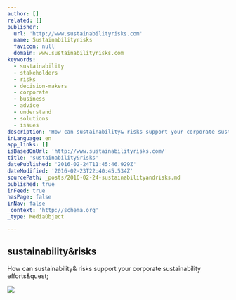 ```yaml
---
author: []
related: []
publisher:
  url: 'http://www.sustainabilityrisks.com'
  name: Sustainabilityrisks
  favicon: null
  domain: www.sustainabilityrisks.com
keywords:
  - sustainability
  - stakeholders
  - risks
  - decision-makers
  - corporate
  - business
  - advice
  - understand
  - solutions
  - issues
description: 'How can sustainability& risks support your corporate sustainability efforts?'
inLanguage: en
app_links: []
isBasedOnUrl: 'http://www.sustainabilityrisks.com/'
title: 'sustainability&risks'
datePublished: '2016-02-24T11:45:46.929Z'
dateModified: '2016-02-23T22:40:45.534Z'
sourcePath: _posts/2016-02-24-sustainabilityandrisks.md
published: true
inFeed: true
hasPage: false
inNav: false
_context: 'http://schema.org'
_type: MediaObject

---
```

<article style=""><h1>sustainability&amp;risks</h1><p>How can sustainability&amp; risks support your corporate sustainability efforts&amp;quest;</p><img src="http://www.sustainabilityrisks.com/images/mouse.jpg" /></article>